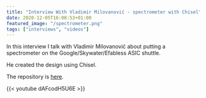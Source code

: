 ```yaml
---
title: "Interview With Vladimir Milovanović - spectrometer with Chisel"
date: 2020-12-05T16:08:53+01:00
featured_image: "/spectrometer.png"
tags: ["interviews", "videos"]
---
```


In this interview I talk with Vladimir Milovanović about putting a spectrometer on the Google/Skywater/Efabless ASIC shuttle.

He created the design using Chisel. 

The repository is [here](https://github.com/milovanovic/caravel_spectrometer).

{{< youtube dAFcodH5U6E >}}
